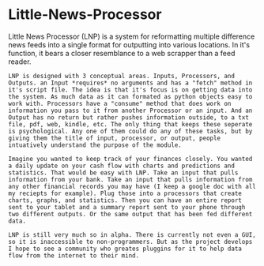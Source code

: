Little-News-Processor
=====================

Little News Processor (LNP) is a system for reformatting multiple difference news feeds into a single format for outputting into various locations. In it's function, it bears a closer resemblance to a web scrapper than a feed reader.

	LNP is designed with 3 conceptual areas. Inputs, Processors, and Outputs. an Input *requires* no arguments and has a "fetch" method in it's script file. The idea is that it's focus is on getting data into the system. As much data as it can formated as python objects easy to work with. Processors have a "consume" method that does work on information you pass to it from another Processor or an input. And an Output has no return but rather pushes information outside, to a txt file, pdf, web, kindle, etc. The only thing that keeps these seperate is psychological. Any one of them could do any of these tasks, but by giving them the title of input, processor, or output, people intuatively understand the purpose of the module. 
	
	Imagine you wanted to keep track of your finances closely. You wanted a daily update on your cash flow with charts and predictions and statistics. That would be easy with LNP. Take an input that pulls information from your bank. Take an input that pulls information from any other financial records you may have (I keep a google doc with all my reciepts for example). Plug those into a processors that create charts, graphs, and statistics. Then you can have an entire report sent to your tablet and a summary report sent to your phone through two different outputs. Or the same output that has been fed different data. 
	
	LNP is still very much so in alpha. There is currently not even a GUI, so it is inaccessible to non-programmers. But as the project develops I hope to see a community who greates pluggins for it to help data flow from the internet to their mind.
